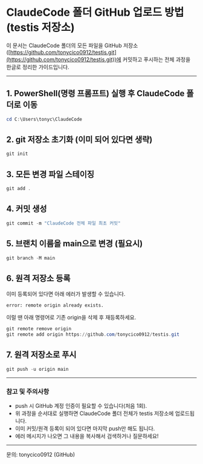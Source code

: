 # ClaudeCode 폴더 GitHub 업로드 방법 (testis 저장소)

이 문서는 ClaudeCode 폴더의 모든 파일을 GitHub 저장소([https://github.com/tonycico0912/testis.git](https://github.com/tonycico0912/testis.git))에 커밋하고 푸시하는 전체 과정을 한글로 정리한 가이드입니다.

---

## 1. PowerShell(명령 프롬프트) 실행 후 ClaudeCode 폴더로 이동
```powershell
cd C:\Users\tonyc\ClaudeCode
```

## 2. git 저장소 초기화 (이미 되어 있다면 생략)
```powershell
git init
```

## 3. 모든 변경 파일 스테이징
```powershell
git add .
```

## 4. 커밋 생성
```powershell
git commit -m "ClaudeCode 전체 파일 최초 커밋"
```

## 5. 브랜치 이름을 main으로 변경 (필요시)
```powershell
git branch -M main
```

## 6. 원격 저장소 등록
이미 등록되어 있다면 아래 에러가 발생할 수 있습니다.

```
error: remote origin already exists.
```
이럴 땐 아래 명령어로 기존 origin을 삭제 후 재등록하세요.

```powershell
git remote remove origin
git remote add origin https://github.com/tonycico0912/testis.git
```

## 7. 원격 저장소로 푸시
```powershell
git push -u origin main
```

---

### 참고 및 주의사항
- push 시 GitHub 계정 인증이 필요할 수 있습니다(처음 1회).
- 위 과정을 순서대로 실행하면 ClaudeCode 폴더 전체가 testis 저장소에 업로드됩니다.
- 이미 커밋/원격 등록이 되어 있다면 마지막 push만 해도 됩니다.
- 에러 메시지가 나오면 그 내용을 복사해서 검색하거나 질문하세요!

---

문의: tonycico0912 (GitHub) 